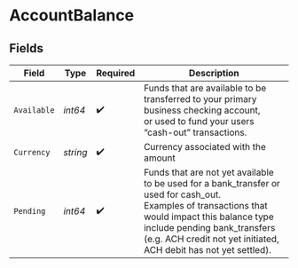 # AccountBalance


## Fields

| Field                                                                                                                                                                                                                                                     | Type                                                                                                                                                                                                                                                      | Required                                                                                                                                                                                                                                                  | Description                                                                                                                                                                                                                                               |
| --------------------------------------------------------------------------------------------------------------------------------------------------------------------------------------------------------------------------------------------------------- | --------------------------------------------------------------------------------------------------------------------------------------------------------------------------------------------------------------------------------------------------------- | --------------------------------------------------------------------------------------------------------------------------------------------------------------------------------------------------------------------------------------------------------- | --------------------------------------------------------------------------------------------------------------------------------------------------------------------------------------------------------------------------------------------------------- |
| `Available`                                                                                                                                                                                                                                               | *int64*                                                                                                                                                                                                                                                   | :heavy_check_mark:                                                                                                                                                                                                                                        | Funds that are available to be transferred to your primary business checking account,<br/>or used to fund your users “cash-out” transactions.<br/>                                                                                                        |
| `Currency`                                                                                                                                                                                                                                                | *string*                                                                                                                                                                                                                                                  | :heavy_check_mark:                                                                                                                                                                                                                                        | Currency associated with the amount                                                                                                                                                                                                                       |
| `Pending`                                                                                                                                                                                                                                                 | *int64*                                                                                                                                                                                                                                                   | :heavy_check_mark:                                                                                                                                                                                                                                        | Funds that are not yet available to be used for a bank_transfer or used for cash_out. <br/>Examples of transactions that would impact this balance type include pending bank_transfers <br/>(e.g. ACH credit not yet initiated, ACH debit has not yet settled). <br/> |